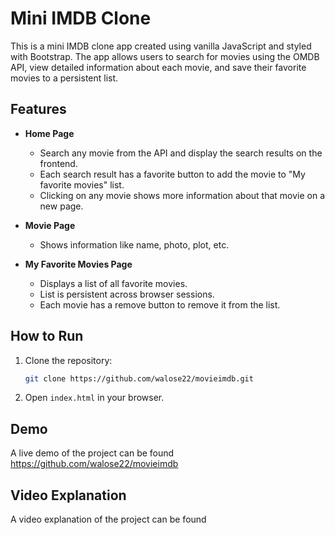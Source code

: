 # Mini IMDB Clone

This is a mini IMDB clone app created using vanilla JavaScript and styled with Bootstrap. The app allows users to search for movies using the OMDB API, view detailed information about each movie, and save their favorite movies to a persistent list.

## Features

- **Home Page**
  - Search any movie from the API and display the search results on the frontend.
  - Each search result has a favorite button to add the movie to "My favorite movies" list.
  - Clicking on any movie shows more information about that movie on a new page.

- **Movie Page**
  - Shows information like name, photo, plot, etc.

- **My Favorite Movies Page**
  - Displays a list of all favorite movies.
  - List is persistent across browser sessions.
  - Each movie has a remove button to remove it from the list.

## How to Run

1. Clone the repository:
    ```sh
    git clone https://github.com/walose22/movieimdb.git
    ```

2. Open `index.html` in your browser.

## Demo

A live demo of the project can be found https://github.com/walose22/movieimdb

## Video Explanation

A video explanation of the project can be found 



